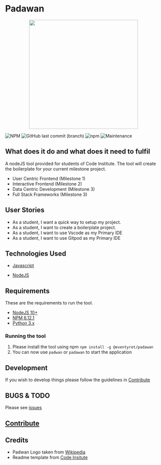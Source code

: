 <!-- markdownlint-disable MD033 -->

# Padawan

<div align="center">
  <img src="https://upload.wikimedia.org/wikipedia/en/d/d7/Ahsoka_Tano.png" height="350" width="350">
</div>

![NPM](https://img.shields.io/npm/l/@eventyret/padawan?style=for-the-badge)
![GitHub last commit (branch)](https://img.shields.io/github/last-commit/eventyret/padawan/develop?style=for-the-badge)
![npm](https://img.shields.io/npm/v/@eventyret/padawan?style=for-the-badge)
![Maintenance](https://img.shields.io/maintenance/yes/2020?style=for-the-badge)

## What does it do and what does it need to fulfil

A nodeJS tool provided for students of Code Institute. The tool will create the boilerplate for your current milestone project.

- User Centric Frontend (Milestone 1)
- Interactive Frontend (Milestone 2)
- Data Centric Development (Milestone 3)
- Full Stack Frameworks (Milestone 3)

## User Stories

- As a student, I want a quick way to setup my project.
- As a student, I want to create a boilerplate project.
- As a student, I want to use Vscode as my Primary IDE
- As a student, I want to use Gitpod as my Primary IDE

## Technologies Used

- [Javascript](https://developer.mozilla.org/en-US/docs/Learn/Getting_started_with_the_web/JavaScript_basics)

- [NodeJS](https://www.nodejs.org)

## Requirements

These are the requirements to run the tool.

- [NodeJS 10+](https://www.nodejs.org)
- [NPM 6.12.1](npmjs.com)
- [Python 3.x](https://www.python.org/)

### Running the tool

1. Please install the tool using npm `npm install -g @eventyret/padawan`
2. You can now use `padwan` or `padawan` to start the application

## Development

If you wish to develop things please follow the guidelines in [Contribute](CONTRIBUTING.md)

## BUGS & TODO

Please see [issues](https://github.com/Eventyret/Padawan/issues)

## [Contribute](CONTRIBUTING.md)

## Credits

- Padwan Logo taken from [Wikipedia](https://upload.wikimedia.org/wikipedia/en/d/d7/Ahsoka_Tano.png)
- Readme template from [Code Insitute](https://github.com/Code-Institute-Solutions/readme-template/blob/master/README.md)
